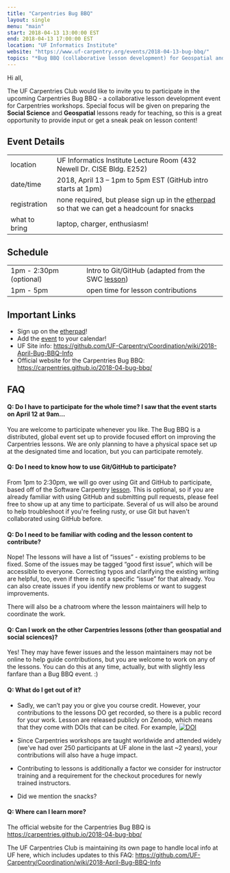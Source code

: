 ```yaml
---
title: "Carpentries Bug BBQ"
layout: single
menu: "main"
start: 2018-04-13 13:00:00 EST
end: 2018-04-13 17:00:00 EST
location: "UF Informatics Institute"
website: "https://www.uf-carpentry.org/events/2018-04-13-bug-bbq/"
topics: "*Bug BBQ (collaborative lesson development) for Geospatial and Social Science Lessons*"
---
```

Hi all,

The UF Carpentries Club would like to invite you to participate in the upcoming Carpentries Bug BBQ - a collaborative lesson development event for Carpentries workshops. Special focus will be given on preparing the **Social Science** and **Geospatial** lessons ready for teaching, so this is a great opportunity to provide input or get a sneak peak on lesson content!

## Event Details

|   |   |
|---|---|
|location | UF Informatics Institute Lecture Room (432 Newell Dr. CISE Bldg. E252)|
|date/time | 2018, April 13 – 1pm to 5pm EST (GitHub intro starts at 1pm)|
|registration | none required, but please sign up in the [etherpad](http://pad.software-carpentry.org/2018-04-13-Bug-BBQ)  so that we can get a headcount for snacks|
|what to bring | laptop, charger, enthusiasm!|

## Schedule

|   |   |
|---|---|
|1pm - 2:30pm (optional) | Intro to Git/GitHub (adapted from the SWC [lesson](https://swcarpentry.github.io/git-novice/))|
|1pm - 5pm  | open time for lesson contributions|

## Important Links
* Sign up on the [etherpad](http://pad.software-carpentry.org/2018-04-13-Bug-BBQ)!
* Add the [event](https://calendar.google.com/event?action=TEMPLATE&tmeid=MDhsZGxzMWFlMHRqY3RiaGRxaXB1b29ic3QgbGhvcGl0YWxpZmllZEBt&tmsrc=lhopitalified%40gmail.com) to your calendar!
* UF Site info: https://github.com/UF-Carpentry/Coordination/wiki/2018-April-Bug-BBQ-Info
* Official website for the Carpentries Bug BBQ: https://carpentries.github.io/2018-04-bug-bbq/

## FAQ
#### Q: Do I have to participate for the whole time? I saw that the event starts on April 12 at 9am…

You are welcome to participate whenever you like. The Bug BBQ is a distributed, global event set up to provide focused effort on improving the Carpentries lessons. We are only planning to have a physical space set up at the designated time and location, but you can participate remotely.

#### Q: Do I need to know how to use Git/GitHub to participate?

From 1pm to 2:30pm, we will go over using Git and GitHub to participate, based off of the Software Carpentry [lesson](https://swcarpentry.github.io/git-novice/). This is optional, so if you are already familiar with using GitHub and submitting pull requests, please feel free to show up at any time to participate. Several of us will also be around to help troubleshoot if you're feeling rusty, or use Git but haven't collaborated using GitHub before.

#### Q: Do I need to be familiar with coding and the lesson content to contribute?

Nope! The lessons will have a list of “issues” - existing problems to be fixed. Some of the issues may be tagged “good first issue”, which will be accessible to everyone. Correcting typos and clarifying the existing writing are helpful, too, even if there is not a specific “issue” for that already. You can also create issues if you identify new problems or want to suggest improvements.

There will also be a chatroom where the lesson maintainers will help to coordinate the work.

#### Q: Can I work on the other Carpentries lessons (other than geospatial and social sciences)?

Yes! They may have fewer issues and the lesson maintainers may not be online to help guide contributions, but you are welcome to work on any of the lessons. You can do this at any time, actually, but with slightly less fanfare than a Bug BBQ event. :)

#### Q: What do I get out of it?

* Sadly, we can’t pay you or give you course credit. However, your contributions to the lessons DO get recorded, so there is a public record for your work. Lesson are released publicly on Zenodo, which means that they come with DOIs that can be cited. For example, [![DOI](https://zenodo.org/badge/DOI/10.5281/zenodo.838762.svg)](https://doi.org/10.5281/zenodo.838762)

* Since Carpentries workshops are taught worldwide and attended widely (we’ve had over 250 participants at UF alone in the last ~2 years), your contributions will also have a huge impact.

* Contributing to lessons is additionally a factor we consider for instructor training and a requirement for the checkout procedures for newly trained instructors.

* Did we mention the snacks?

#### Q: Where can I learn more?

The official website for the Carpentries Bug BBQ is https://carpentries.github.io/2018-04-bug-bbq/

The UF Carpentries Club is maintaining its own page to handle local info at UF here, which includes updates to this FAQ:
https://github.com/UF-Carpentry/Coordination/wiki/2018-April-Bug-BBQ-Info
